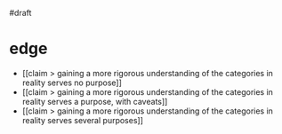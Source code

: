 #draft 

# edge
- [[claim > gaining a more rigorous understanding of the categories in reality serves no purpose]]
- [[claim > gaining a more rigorous understanding of the categories in reality serves a purpose, with caveats]]
- [[claim > gaining a more rigorous understanding of the categories in reality serves several purposes]]